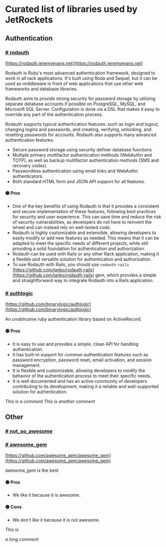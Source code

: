 # Curated list of libraries used by JetRockets

## Authentication

### [# rodauth](#rodauth)

  [https://rodauth.jeremyevans.net](https://rodauth.jeremyevans.net)

Rodauth is Ruby's most advanced authentication framework, designed
to work in all rack applications.  It's built using Roda and Sequel,
but it can be used as middleware in front of web applications that use
other web frameworks and database libraries.

Rodauth aims to provide strong security for password storage by
utilizing separate database accounts if possible on PostgreSQL,
MySQL, and Microsoft SQL Server.  Configuration is done via
a DSL that makes it easy to override any part of the authentication
process.

Rodauth supports typical authentication features: such as login and
logout, changing logins and passwords, and creating, verifying,
unlocking, and resetting passwords for accounts.  Rodauth also
supports many advanced authentication features:

* Secure password storage using security definer database functions
* Multiple primary multifactor authentication methods (WebAuthn and
  TOTP), as well as backup multifactor authentication methods (SMS
  and recovery codes).
* Passwordless authentication using email links and WebAuthn
  authenticators.
* Both standard HTML form and JSON API support for all features.

#### 🟢 Pros

  * One of the key benefits of using Rodauth is that it provides a consistent and secure implementation of these features, following best practices for security and user experience. This can save time and reduce the risk of security vulnerabilities, as developers do not have to reinvent the wheel and can instead rely on well-tested code.
  * Rodauth is highly customizable and extensible, allowing developers to easily modify or add new features as needed. This means that it can be adapted to meet the specific needs of different projects, while still providing a solid foundation for authentication and authorization.
  * Rodauth can be used with Rails or any other Rack application, making it a flexible and versatile solution for authentication and authorization.
  * To use Rodauth with Rails, you should use `rodauth-rails` [https://github.com/janko/rodauth-rails](https://github.com/janko/rodauth-rails) gem, which provides a simple and straightforward way to integrate Rodauth into a Rails application.


### [# authlogic](#authlogic)

  [https://github.com/binarylogic/authlogic](https://github.com/binarylogic/authlogic)

An unobtrusive ruby authentication library based on ActiveRecord.
#### 🟢 Pros

  * It is easy to use and provides a simple, clean API for handling authentication.
  * It has built-in support for common authentication features such as password encryption, password reset, email activation, and session management.
  * It is flexible and customizable, allowing developers to modify the behavior of the authentication process to meet their specific needs.
  * It is well documented and has an active community of developers contributing to its development, making it a reliable and well-supported solution for authentication.


  <em>
    This is a comment
  </em>

  <em>
    This is another comment
  </em>

## Other

### [# not_so_awesome](#not_so_awesome)





### [# awesome_gem](#awesome_gem)

  [https://github.com/awesome_gem/awesome_gem](https://github.com/awesome_gem/awesome_gem)

awesome_gem is the best
#### 🟢 Pros

  * We like it because it is awesome.

#### 🟡 Cons

  * We don't like it because it is not awesome.

  <em>
    
  This is

  a long comment
  
  </em>

